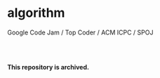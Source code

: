 algorithm
=========

Google Code Jam / Top Coder / ACM ICPC / SPOJ

<br/>

<br/>

**This repository is archived.**


